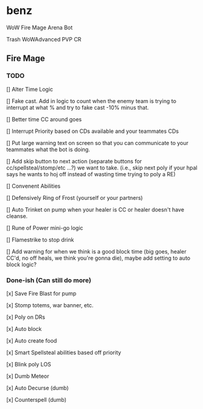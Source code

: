 # benz
WoW Fire Mage Arena Bot

Trash WoWAdvanced PVP CR

## Fire Mage

### TODO

[] Alter Time Logic

[] Fake cast. Add in logic to count when the enemy team is trying to interrupt at what % and try to fake cast -10% minus that. 

[] Better time CC around goes

[] Interrupt Priority based on CDs available and your teammates CDs

[] Put large warning text on screen so that you can communicate to your teammates what the bot is doing.

[] Add skip button to next action (separate buttons for cc/spellsteal/stomp/etc ...?) we want to take. (i.e., skip next poly if your hpal says he wants to hoj off instead of wasting time trying to poly a RE)

[] Convenent Abilities

[] Defensively Ring of Frost (yourself or your partners)

[] Auto Trinket on pump when your healer is CC or healer doesn't have cleanse.

[] Rune of Power mini-go logic

[] Flamestrike to stop drink

[] Add warning for when we think is a good block time (big goes, healer CC'd, no off heals, we think you're gonna die), maybe add setting to auto block logic?

### Done-ish (Can still do more)

[x] Save Fire Blast for pump

[x] Stomp totems, war banner, etc.

[x] Poly on DRs

[x] Auto block

[x] Auto create food

[x] Smart Spellsteal abilities based off priority

[x] Blink poly LOS

[x] Dumb Meteor

[x] Auto Decurse (dumb)

[x] Counterspell (dumb)

